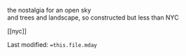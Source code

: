 the nostalgia for an open sky  
and trees
and landscape, so constructed
but less than NYC 


[[nyc]]

Last modified: `=this.file.mday`